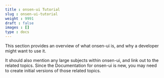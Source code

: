 ```yaml
---
title : onsen-ui Tutorial
slug : onsen-ui-tutorial
weight : 9991
draft : false
images : []
type : docs
---
```


This section provides an overview of what onsen-ui is, and why a developer might want to use it.

It should also mention any large subjects within onsen-ui, and link out to the related topics.  Since the Documentation for onsen-ui is new, you may need to create initial versions of those related topics.

